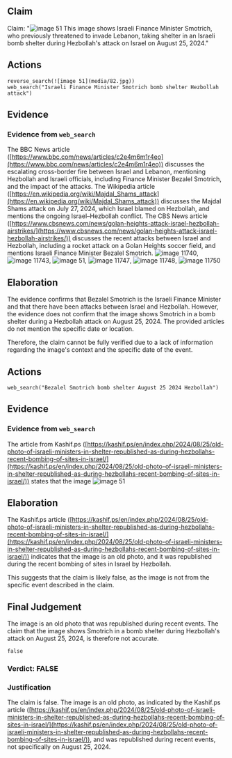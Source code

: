 ## Claim
Claim: "![image 51](media/82.jpg) This image shows Israeli Finance Minister Smotrich, who previously threatened to invade Lebanon, taking shelter in an Israeli bomb shelter during Hezbollah's attack on Israel on August 25, 2024."

## Actions
```
reverse_search(![image 51](media/82.jpg))
web_search("Israeli Finance Minister Smotrich bomb shelter Hezbollah attack")
```

## Evidence
### Evidence from `web_search`
The BBC News article ([https://www.bbc.com/news/articles/c2e4m6m1r4eo](https://www.bbc.com/news/articles/c2e4m6m1r4eo)) discusses the escalating cross-border fire between Israel and Lebanon, mentioning Hezbollah and Israeli officials, including Finance Minister Bezalel Smotrich, and the impact of the attacks. The Wikipedia article ([https://en.wikipedia.org/wiki/Majdal_Shams_attack](https://en.wikipedia.org/wiki/Majdal_Shams_attack)) discusses the Majdal Shams attack on July 27, 2024, which Israel blamed on Hezbollah, and mentions the ongoing Israel–Hezbollah conflict. The CBS News article ([https://www.cbsnews.com/news/golan-heights-attack-israel-hezbollah-airstrikes/](https://www.cbsnews.com/news/golan-heights-attack-israel-hezbollah-airstrikes/)) discusses the recent attacks between Israel and Hezbollah, including a rocket attack on a Golan Heights soccer field, and mentions Israeli Finance Minister Bezalel Smotrich. ![image 11740](media/2025-08-31_10-59-1756637941-780507.jpg), ![image 11743](media/2025-08-31_10-59-1756637944-332148.jpg), ![image 51](media/82.jpg), ![image 11747](media/2025-08-31_11-00-1756638028-547862.jpg), ![image 11748](media/2025-08-31_11-00-1756638028-818824.jpg), ![image 11750](media/2025-08-31_11-00-1756638029-075048.jpg)


## Elaboration
The evidence confirms that Bezalel Smotrich is the Israeli Finance Minister and that there have been attacks between Israel and Hezbollah. However, the evidence does not confirm that the image shows Smotrich in a bomb shelter during a Hezbollah attack on August 25, 2024. The provided articles do not mention the specific date or location.

Therefore, the claim cannot be fully verified due to a lack of information regarding the image's context and the specific date of the event.


## Actions
```
web_search("Bezalel Smotrich bomb shelter August 25 2024 Hezbollah")
```

## Evidence
### Evidence from `web_search`
The article from Kashif.ps ([https://kashif.ps/en/index.php/2024/08/25/old-photo-of-israeli-ministers-in-shelter-republished-as-during-hezbollahs-recent-bombing-of-sites-in-israel/](https://kashif.ps/en/index.php/2024/08/25/old-photo-of-israeli-ministers-in-shelter-republished-as-during-hezbollahs-recent-bombing-of-sites-in-israel/)) states that the image ![image 51](media/82.jpg)

## Elaboration
The Kashif.ps article ([https://kashif.ps/en/index.php/2024/08/25/old-photo-of-israeli-ministers-in-shelter-republished-as-during-hezbollahs-recent-bombing-of-sites-in-israel/](https://kashif.ps/en/index.php/2024/08/25/old-photo-of-israeli-ministers-in-shelter-republished-as-during-hezbollahs-recent-bombing-of-sites-in-israel/)) indicates that the image is an old photo, and it was republished during the recent bombing of sites in Israel by Hezbollah.

This suggests that the claim is likely false, as the image is not from the specific event described in the claim.


## Final Judgement
The image is an old photo that was republished during recent events. The claim that the image shows Smotrich in a bomb shelter during Hezbollah's attack on August 25, 2024, is therefore not accurate.

`false`

### Verdict: FALSE

### Justification
The claim is false. The image is an old photo, as indicated by the Kashif.ps article ([https://kashif.ps/en/index.php/2024/08/25/old-photo-of-israeli-ministers-in-shelter-republished-as-during-hezbollahs-recent-bombing-of-sites-in-israel/](https://kashif.ps/en/index.php/2024/08/25/old-photo-of-israeli-ministers-in-shelter-republished-as-during-hezbollahs-recent-bombing-of-sites-in-israel/)), and was republished during recent events, not specifically on August 25, 2024.
